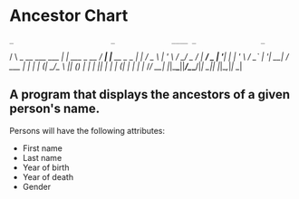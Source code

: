 # Ancestor Chart 
 
    _                        _              ____ _                _
   / \   _ __   ___ ___  ___| |_ ___  _ __ / ___| |__   __ _ _ __| |_
  / _ \ | '_ \ / __/ _ \/ __| __/ _ \| '__| |   | '_ \ / _` | '__| __|
 / ___ \| | | | (_|  __/\__ \ || (_) | |  | |___| | | | (_| | |  | |_
/_/   \_\_| |_|\___\___||___/\__\___/|_|   \____|_| |_|\__,_|_|   \__|

## A program that displays the ancestors of a given person's name.

Persons will have the following attributes:

* First name
* Last name
* Year of birth
* Year of death
* Gender
